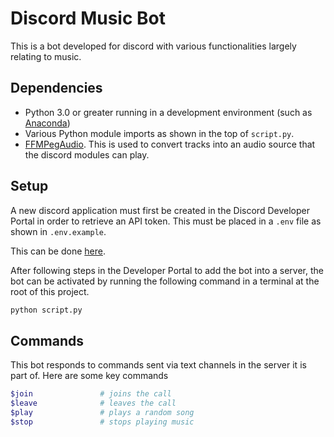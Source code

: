 # Discord Music Bot

This is a bot developed for discord with various functionalities largely relating to music.

## Dependencies

- Python 3.0 or greater running in a development environment (such as [Anaconda](https://www.anaconda.com/products/individual))
- Various Python module imports as shown in the top of `script.py`.
- [FFMPegAudio](https://ffmpeg.org/download.html). This is used to convert tracks into an audio source that the discord modules can play.

## Setup

A new discord application must first be created in the Discord Developer Portal in order to retrieve an API token. This must be placed in a `.env` file as shown in `.env.example`.

This can be done [here](https://discord.com/developers/applications).

After following steps in the Developer Portal to add the bot into a server, the bot can be activated by running the following command in a terminal at the root of this project.
```bash
python script.py
```

## Commands

This bot responds to commands sent via text channels in the server it is part of. Here are some key commands
```bash
$join               # joins the call
$leave              # leaves the call
$play               # plays a random song
$stop               # stops playing music
```
